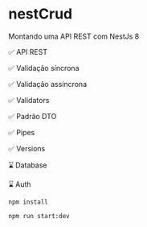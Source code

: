 # nestCrud
Montando uma API REST com NestJs 8

✅ API REST

✅ Validação síncrona

✅ Validação assíncrona

✅ Validators

✅ Padrão DTO

✅ Pipes

✅ Versions

⌛ Database

⌛ Auth


```npm install```

```npm run start:dev```


